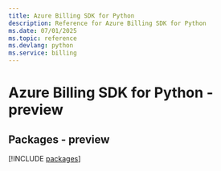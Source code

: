 ```yaml
---
title: Azure Billing SDK for Python
description: Reference for Azure Billing SDK for Python
ms.date: 07/01/2025
ms.topic: reference
ms.devlang: python
ms.service: billing
---
```

# Azure Billing SDK for Python - preview
## Packages - preview
[!INCLUDE [packages](billing-index.md)]